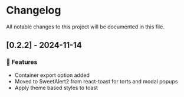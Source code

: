# Changelog

All notable changes to this project will be documented in this file.

## [0.2.2] - 2024-11-14

### 🚀 Features

- Container export option added
- Moved to SweetAlert2 from react-toast for torts and modal popups
- Apply theme based styles to toast


